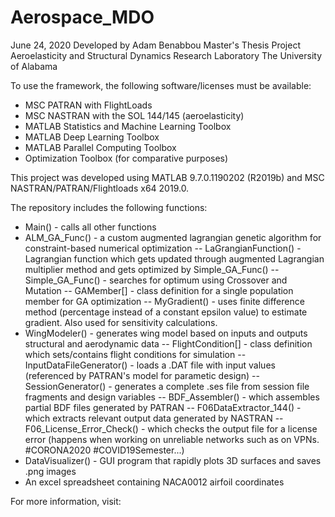 # Aerospace_MDO
June 24, 2020
Developed by Adam Benabbou
Master's Thesis Project
Aeroelasticity and Structural Dynamics Research Laboratory
The University of Alabama

To use the framework, the following software/licenses must be available:
- MSC PATRAN with FlightLoads
- MSC NASTRAN with the SOL 144/145 (aeroelasticity)
- MATLAB Statistics and Machine Learning Toolbox
- MATLAB Deep Learning Toolbox
- MATLAB Parallel Computing Toolbox
- Optimization Toolbox (for comparative purposes)

This project was developed using MATLAB 9.7.0.1190202 (R2019b) and MSC NASTRAN/PATRAN/Flightloads x64 2019.0. 

The repository includes the following functions:
- Main() - calls all other functions
- ALM_GA_Func() - a custom augmented lagrangian genetic algorithm for constraint-based numerical optimization
-- LaGrangianFunction() - Lagrangian function which gets updated through augmented Lagrangian multiplier method and gets optimized by Simple_GA_Func()
-- Simple_GA_Func() - searches for optimum using Crossover and Mutation 
-- GAMember[] - class definition for a single population member for GA optimization
-- MyGradient() - uses finite difference method (percentage instead of a constant epsilon value) to estimate gradient. Also used for sensitivity calculations.
- WingModeler() - generates wing model based on inputs and outputs structural and aerodynamic data
-- FlightCondition[] - class definition which sets/contains flight conditions for simulation
-- InputDataFileGenerator() - loads a .DAT file with input values (referenced by PATRAN's model for parametic design)
-- SessionGenerator() - generates a complete .ses file from session file fragments and design variables
-- BDF_Assembler() - which assembles partial BDF files generated by PATRAN
-- F06DataExtractor_144() - which extracts relevant output data generated by NASTRAN
-- F06_License_Error_Check() - which checks the output file for a license error (happens when working on unreliable networks such as on VPNs. #CORONA2020 #COVID19Semester...)
- DataVisualizer() - GUI program that rapidly plots 3D surfaces and saves .png images
- An excel spreadsheet containing NACA0012 airfoil coordinates


For more information, visit: <link for thesis document > 
